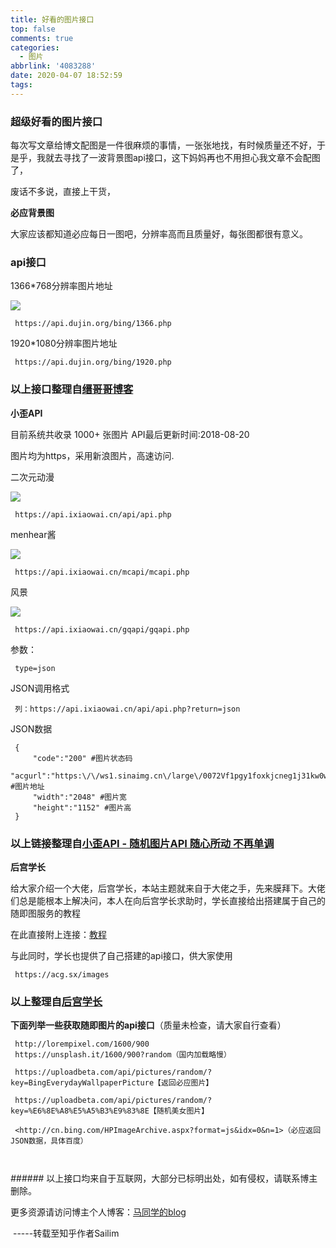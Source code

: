 ```yaml
---
title: 好看的图片接口
top: false
comments: true
categories:
  - 图片
abbrlink: '4083288'
date: 2020-04-07 18:52:59
tags:
---
```


### 超级好看的图片接口

每次写文章给博文配图是一件很麻烦的事情，一张张地找，有时候质量还不好，于是乎，我就去寻找了一波背景图api接口，这下妈妈再也不用担心我文章不会配图了，

废话不多说，直接上干货，

<!-- more -->

**必应背景图**

大家应该都知道必应每日一图吧，分辨率高而且质量好，每张图都很有意义。

### **api接口**

1366*768分辨率图片地址

![](http://photo.jomeswang.top/20200407185730.png)

```text
 https://api.dujin.org/bing/1366.php
```

1920*1080分辨率图片地址

```text
 https://api.dujin.org/bing/1920.php
```

### **以上接口整理自**[缙哥哥博客](https://link.zhihu.com/?target=https%3A//www.dujin.org/3618.html)

**小歪API**

目前系统共收录 1000+ 张图片 API最后更新时间:2018-08-20

图片均为https，采用新浪图片，高速访问.

二次元动漫

![](http://photo.jomeswang.top/20200407194549.png)

```text
 https://api.ixiaowai.cn/api/api.php
```

menhear酱

![](http://photo.jomeswang.top/20200407194614.png)

```text
 https://api.ixiaowai.cn/mcapi/mcapi.php
```

风景

![](http://photo.jomeswang.top/20200407194632.png)

```text
 https://api.ixiaowai.cn/gqapi/gqapi.php
```

参数：

```text
 type=json
```

JSON调用格式

```text
 列：https://api.ixiaowai.cn/api/api.php?return=json
```

JSON数据

```text
 {
     "code":"200" #图片状态码
     "acgurl":"https:\/\/ws1.sinaimg.cn\/large\/0072Vf1pgy1foxkjcneg1j31kw0w0hbs.jpg" #图片地址
     "width":"2048" #图片宽
     "height":"1152" #图片高
 }
```

### **以上链接整理自**[小歪API - 随机图片API 随心所动 不再单调](https://link.zhihu.com/?target=https%3A//api.ixiaowai.cn/)

**后宫学长**

给大家介绍一个大佬，后宫学长，本站主题就来自于大佬之手，先来膜拜下。大佬们总是能根本上解决问，本人在向后宫学长求助时，学长直接给出搭建属于自己的随即图服务的教程

在此直接附上连接：[教程](https://link.zhihu.com/?target=https%3A//haremu.com/p/349)

与此同时，学长也提供了自己搭建的api接口，供大家使用

```text
 https://acg.sx/images
```

### **以上整理自**[后宫学长](https://link.zhihu.com/?target=https%3A//haremu.com/)

**下面列举一些获取随即图片的api接口**（质量未检查，请大家自行查看）

```text
 http://lorempixel.com/1600/900
 https://unsplash.it/1600/900?random（国内加载略慢）
 
 https://uploadbeta.com/api/pictures/random/?key=BingEverydayWallpaperPicture【返回必应图片】
 
 https://uploadbeta.com/api/pictures/random/?key=%E6%8E%A8%E5%A5%B3%E9%83%8E【随机美女图片】
 
 <http://cn.bing.com/HPImageArchive.aspx?format=js&idx=0&n=1>（必应返回JSON数据，具体百度）
 
 
```

*######* 以上接口均来自于互联网，大部分已标明出处，如有侵权，请联系博主删除。

更多资源请访问博主个人博客：[马同学的blog]([https://iwalyou.com](https://link.zhihu.com/?target=https%3A//iwalyou.com))

​																				  -----转载至知乎作者Sailim
